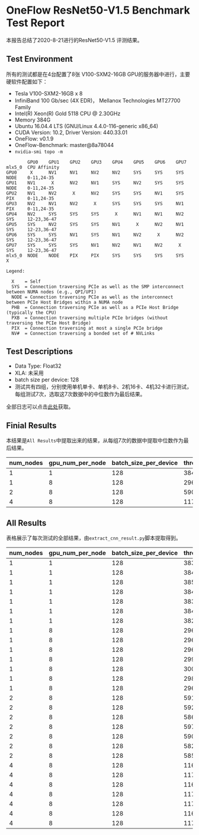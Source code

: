 # OneFlow ResNet50-V1.5 Benchmark Test Report

本报告总结了2020-8-21进行的ResNet50-V1.5 评测结果。

## Test Environment

所有的测试都是在4台配置了8张 V100-SXM2-16GB GPU的服务器中进行，主要硬软件配置如下：

- Tesla V100-SXM2-16GB x 8
- InfiniBand 100 Gb/sec (4X EDR)， Mellanox Technologies MT27700 Family
- Intel(R) Xeon(R) Gold 5118 CPU @ 2.30GHz
- Memory 384G
- Ubuntu 16.04.4 LTS (GNU/Linux 4.4.0-116-generic x86_64)
- CUDA Version: 10.2, Driver Version: 440.33.01
- OneFlow: v0.1.9 
- OneFlow-Benchmark: master@8a78044
- `nvidia-smi topo -m`

```
        GPU0    GPU1    GPU2    GPU3    GPU4    GPU5    GPU6    GPU7    mlx5_0  CPU Affinity
GPU0     X      NV1     NV1     NV2     NV2     SYS     SYS     SYS     NODE    0-11,24-35
GPU1    NV1      X      NV2     NV1     SYS     NV2     SYS     SYS     NODE    0-11,24-35
GPU2    NV1     NV2      X      NV2     SYS     SYS     NV1     SYS     PIX     0-11,24-35
GPU3    NV2     NV1     NV2      X      SYS     SYS     SYS     NV1     PIX     0-11,24-35
GPU4    NV2     SYS     SYS     SYS      X      NV1     NV1     NV2     SYS     12-23,36-47
GPU5    SYS     NV2     SYS     SYS     NV1      X      NV2     NV1     SYS     12-23,36-47
GPU6    SYS     SYS     NV1     SYS     NV1     NV2      X      NV2     SYS     12-23,36-47
GPU7    SYS     SYS     SYS     NV1     NV2     NV1     NV2      X      SYS     12-23,36-47
mlx5_0  NODE    NODE    PIX     PIX     SYS     SYS     SYS     SYS      X

Legend:

  X    = Self
  SYS  = Connection traversing PCIe as well as the SMP interconnect between NUMA nodes (e.g., QPI/UPI)
  NODE = Connection traversing PCIe as well as the interconnect between PCIe Host Bridges within a NUMA node
  PHB  = Connection traversing PCIe as well as a PCIe Host Bridge (typically the CPU)
  PXB  = Connection traversing multiple PCIe bridges (without traversing the PCIe Host Bridge)
  PIX  = Connection traversing at most a single PCIe bridge
  NV#  = Connection traversing a bonded set of # NVLinks

```

## Test Descriptions

- Data Type: Float32
- XLA: 未采用
- batch size per device: 128
- 测试共有四组，分别使用单机单卡、单机8卡、2机16卡、4机32卡进行测试，每组测试7次，选取这7次数据中的中位数作为最后结果。

全部日志可以点击[此处](https://oneflow-public.oss-cn-beijing.aliyuncs.com/DLPerf/logs/OneFlow/rn50_logs_0821.tgz)获取。

## Finial Results

本结果是`All Results`中提取出来的结果，从每组7次的数据中提取中位数作为最后结果。

| num_nodes | gpu_num_per_node | batch_size_per_device | throughput | speedup |
| --------- | ---------------- | --------------------- | ---------- | ------- |
| 1         | 1                | 128                   | 384.9      | 1.00    |
| 1         | 8                | 128                   | 2969.5     | 7.71    |
| 2         | 8                | 128                   | 5906.6     | 15.35   |
| 4         | 8                | 128                   | 11711.2    | 30.43   |


## All Results

表格展示了每次测试的全部结果，由`extract_cnn_result.py`脚本提取得到。

| num_nodes | gpu_num_per_node | batch_size_per_device | throughput |
| --------- | ---------------- | --------------------- | ---------- |
| 1         | 1                | 128                   | 383.8      |
| 1         | 1                | 128                   | 384.9      |
| 1         | 1                | 128                   | 385.1      |
| 1         | 1                | 128                   | 384.9      |
| 1         | 1                | 128                   | 383.7      |
| 1         | 1                | 128                   | 384.9      |
| 1         | 1                | 128                   | 382.3      |
| 1         | 8                | 128                   | 2961.6     |
| 1         | 8                | 128                   | 2961.6     |
| 1         | 8                | 128                   | 2969.5     |
| 1         | 8                | 128                   | 2990.0     |
| 1         | 8                | 128                   | 3006.3     |
| 1         | 8                | 128                   | 2985.9     |
| 1         | 8                | 128                   | 2967.2     |
| 2         | 8                | 128                   | 5915.6     |
| 2         | 8                | 128                   | 5921.0     |
| 2         | 8                | 128                   | 5862.3     |
| 2         | 8                | 128                   | 5974.3     |
| 2         | 8                | 128                   | 5906.6     |
| 2         | 8                | 128                   | 5826.5     |
| 2         | 8                | 128                   | 5859.8     |
| 4         | 8                | 128                   | 11651.9    |
| 4         | 8                | 128                   | 11797.7    |
| 4         | 8                | 128                   | 11613.3    |
| 4         | 8                | 128                   | 11746.5    |
| 4         | 8                | 128                   | 11749.2    |
| 4         | 8                | 128                   | 11682.2    |
| 4         | 8                | 128                   | 11711.2    |
